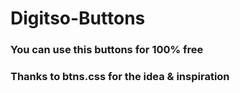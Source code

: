 # Digitso-Buttons
### **You can use this buttons for 100% free**
### Thanks to btns.css for the idea & inspiration
